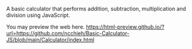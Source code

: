 A basic calculator that performs addition, subtraction, multiplication and division using JavaScript.

You may preview the web here.
https://html-preview.github.io/?url=https://github.com/ncchieh/Basic-Calculator-JS/blob/main/Calculator/index.html
